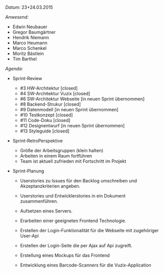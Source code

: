 _Datum:_ 
23+24.03.2015

_Anwesend:_
- Edwin Neubauer
- Gregor Baumgärtner
- Hendrik Niemann
- Marco Heumann
- Marco Schenkel
- Moritz Bästlein
- Tim Barthel

_Agenda:_
- Sprint-Review
	- #3 HW-Architektur [closed]
	- #4 SW-Architektur Vuzix [closed]
	- #6 SW-Architektur Webseite [in neuen Sprint übernommen]
	- #8 Backend-Strukur [closed]
	- #9 Datenmodell [in neuen Sprint übernommen]
	- #10 Testkonzept [closed]
	- #11 Code-Doku [closed]
	- #12 Designentwurf [in neuen Sprint übernommen]
	- #13 Styleguide [closed]
	
- Sprint-RetroPerspektive
	- Größe der Arbeitsgruppen (klein halten)
	- Arbeiten in einem Raum fortführen
	- Team ist aktuell zufrieden mit Fortschritt im Projekt
	
- Sprint-Planung
	- Userstories zu Issues für den Backlog umschreiben und Akzeptanzkriterien angeben.
	- Userstories und Entwicklerstories in ein Dokument zusammenführen.

	- Aufsetzen eines Servers.
	- Erarbeiten einer geeigneten Frontend Technologie.
	- Erstellen der Login-Funktionalität für die Webseite mit zugehöriger User-Api
	- Erstellen der Login-Seite die per Ajax auf Api zugreift.
	- Erstellung eines Mockups für das Frontend
	
	- Entwicklung eines Barcode-Scanners für die Vuzix-Application